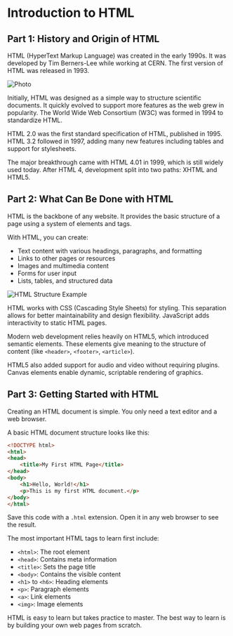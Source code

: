 # Introduction to HTML

## Part 1: History and Origin of HTML

HTML (HyperText Markup Language) was created in the early 1990s. It was developed by Tim Berners-Lee while working at CERN. The first version of HTML was released in 1993.

![Photo](https://www.alleycat.org/wp-content/uploads/2019/03/FELV-cat.jpg)

Initially, HTML was designed as a simple way to structure scientific documents. It quickly evolved to support more features as the web grew in popularity. The World Wide Web Consortium (W3C) was formed in 1994 to standardize HTML.

HTML 2.0 was the first standard specification of HTML, published in 1995. HTML 3.2 followed in 1997, adding many new features including tables and support for stylesheets.

The major breakthrough came with HTML 4.01 in 1999, which is still widely used today. After HTML 4, development split into two paths: XHTML and HTML5.

## Part 2: What Can Be Done with HTML

HTML is the backbone of any website. It provides the basic structure of a page using a system of elements and tags.

With HTML, you can create:
- Text content with various headings, paragraphs, and formatting
- Links to other pages or resources
- Images and multimedia content
- Forms for user input
- Lists, tables, and structured data

![HTML Structure Example](https://www.alleycat.org/wp-content/uploads/2019/03/FELV-cat.jpg)

HTML works with CSS (Cascading Style Sheets) for styling. This separation allows for better maintainability and design flexibility. JavaScript adds interactivity to static HTML pages.

Modern web development relies heavily on HTML5, which introduced semantic elements. These elements give meaning to the structure of content (like `<header>`, `<footer>`, `<article>`).

HTML5 also added support for audio and video without requiring plugins. Canvas elements enable dynamic, scriptable rendering of graphics.

## Part 3: Getting Started with HTML

Creating an HTML document is simple. You only need a text editor and a web browser.

A basic HTML document structure looks like this:

```html
<!DOCTYPE html>
<html>
<head>
    <title>My First HTML Page</title>
</head>
<body>
    <h1>Hello, World!</h1>
    <p>This is my first HTML document.</p>
</body>
</html>
```

Save this code with a `.html` extension. Open it in any web browser to see the result.

The most important HTML tags to learn first include:
- `<html>`: The root element
- `<head>`: Contains meta information
- `<title>`: Sets the page title
- `<body>`: Contains the visible content
- `<h1>` to `<h6>`: Heading elements
- `<p>`: Paragraph elements
- `<a>`: Link elements
- `<img>`: Image elements

HTML is easy to learn but takes practice to master. The best way to learn is by building your own web pages from scratch.
